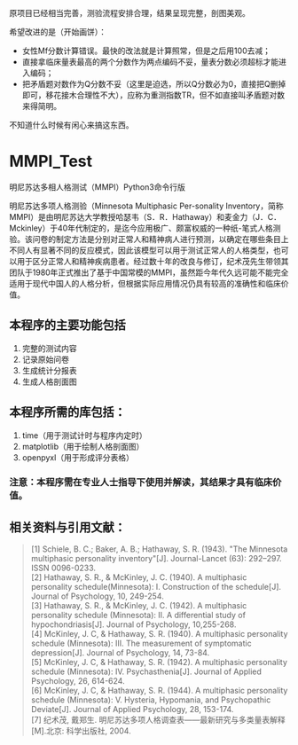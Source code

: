 原项目已经相当完善，测验流程安排合理，结果呈现完整，剖图美观。

希望改进的是（开始画饼）：

- 女性Mf分数计算错误。最快的改法就是计算照常，但是之后用100去减；
- 直接拿临床量表最高的两个分数作为两点编码不妥，量表分数必须超标才能进入编码；
- 把矛盾题对数作为Q分数不妥（这里是迫选，所以Q分数必为0，直接把Q删掉即可，移花接木合理性不大），应称为重测指数TR，但不如直接叫矛盾题对数来得简明。

不知道什么时候有闲心来搞这东西。

# MMPI_Test
明尼苏达多相人格测试（MMPI）Python3命令行版<br>

明尼苏达多项人格测验（Minnesota Multiphasic Per-sonality Inventory，简称MMPI）是由明尼苏达大学教授哈瑟韦（S．R．Hathaway）和麦金力（J．C．Mckinley）于40年代制定的，是迄今应用极广、颇富权威的一种纸-笔式人格测验。该问卷的制定方法是分别对正常人和精神病人进行预测，以确定在哪些条目上不同人有显著不同的反应模式，因此该模型可以用于测试正常人的人格类型，也可以用于区分正常人和精神疾病患者。经过数十年的改良与修订，纪术茂先生带领其团队于1980年正式推出了基于中国常模的MMPI，虽然距今年代久远可能不能完全适用于现代中国人的人格分析，但根据实际应用情况仍具有较高的准确性和临床价值。<br>

## 本程序的主要功能包括
1. 完整的测试内容
2. 记录原始问卷
3. 生成统计分报表
4. 生成人格剖面图  

## 本程序所需的库包括： 
1. time（用于测试计时与程序内定时）
2. matplotlib（用于绘制人格剖面图）
3. openpyxl（用于形成评分表格）

### 注意：本程序需在专业人士指导下使用并解读，其结果才具有临床价值。  

## 相关资料与引用文献：

>[1] Schiele, B. C.; Baker, A. B.; Hathaway, S. R. (1943). "The Minnesota multiphasic personality inventory"[J]. Journal-Lancet (63): 292–297. ISSN 0096-0233.<br>
>[2] Hathaway, S. R., & McKinley, J. C. (1940). A multiphasic personality schedule(Minnesota): I. Construction of the schedule[J]. Journal of Psychology, 10, 249-254.<br>
>[3] Hathaway, S. R., & McKinley, J. C. (1942). A multiphasic personality schedule (Minnesota): II. A differential study of hypochondriasis[J]. Journal of Psychology, 10,255-268.<br>
>[4] McKinley, J. C, & Hathaway, S. R. (1940). A multiphasic personality schedule (Minnesota): III. The measurement of symptomatic depression[J]. Journal of Psychology, 14, 73-84.<br>
>[5] McKinley, J. C, & Hathaway, S. R. (1942). A multiphasic personality schedule (Minnesota): IV. Psychasthenia[J]. Journal of Applied Psychology, 26, 614-624.<br>
>[6] McKinley, J. C, & Hathaway, S. R. (1944). A multiphasic personality schedule (Minnesota): V. Hysteria, Hypomania, and Psychopathic Deviate[J]. Journal of Applied Psychology, 28, 153-174.<br>
>[7] 纪术茂, 戴郑生. 明尼苏达多项人格调查表——最新研究与多类量表解释[M].北京: 科学出版社, 2004.  

